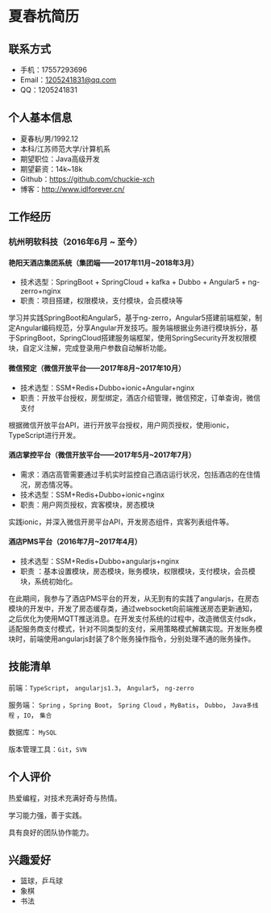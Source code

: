 # 夏春杭简历

## 联系方式

* 手机：17557293696
* Email：1205241831@qq.com
* QQ：1205241831



## 个人基本信息

* 夏春杭/男/1992.12
* 本科/江苏师范大学/计算机系
* 期望职位：Java高级开发
* 期望薪资：14k~18k
* Github：https://github.com/chuckie-xch
* 博客：http://www.idlforever.cn/



## 工作经历

### 杭州明软科技（2016年6月 ~ 至今）

#### 艳阳天酒店集团系统（集团端——2017年11月~2018年3月）

* 技术选型：SpringBoot + SpringCloud + kafka + Dubbo + Angular5 + ng-zerro+nginx
* 职责：项目搭建，权限模块，支付模块，会员模块等

学习并实践SpringBoot和Angular5，基于ng-zerro，Angular5搭建前端框架，制定Angular编码规范，分享Angular开发技巧。服务端根据业务进行模块拆分，基于SpringBoot，SpringCloud搭建服务端框架，使用SpringSecurity开发权限模块，自定义注解，完成登录用户参数自动解析功能。



#### 微信预定（微信开放平台——2017年8月~2017年10月）

- 技术选型：SSM+Redis+Dubbo+ionic+Angular+nginx
- 职责：开放平台授权，房型绑定，酒店介绍管理，微信预定，订单查询，微信支付

根据微信开放平台API，进行开放平台授权，用户网页授权，使用ionic，TypeScript进行开发。



#### 酒店掌控平台（微信开放平台——2017年5月~2017年7月）

- 需求：酒店高管需要通过手机实时监控自己酒店运行状况，包括酒店的在住情况，房态情况等。
- 技术选型：SSM+Redis+Dubbo+ionic+nginx
- 职责：用户网页授权，宾客模块，房态模块

实践ionic，并深入微信开房平台API，开发房态组件，宾客列表组件等。



#### 酒店PMS平台（2016年7月~2017年4月）

- 技术选型：SSM+Redis+Dubbo+angularjs+nginx
- 职责 ：基本设置模块，房态模块，账务模块，权限模块，支付模块，会员模块，系统初始化。

在此期间，我参与了酒店PMS平台的开发，从无到有的实践了angularjs，在房态模块的开发中，开发了房态缓存类，通过websocket向前端推送房态更新通知，之后优化为使用MQTT推送消息。在开发支付系统的过程中，改造微信支付sdk，适配服务商支付模式，针对不同类型的支付，采用策略模式解耦实现。开发账务模块时，前端使用angularjs封装了8个账务操作指令，分别处理不通的账务操作。



## 技能清单

前端：`TypeScript`， `angularjs1.3`， `Angular5`， `ng-zerro`

服务端： `Spring` ，`Spring Boot`， `Spring Cloud` ，`MyBatis`， `Dubbo`， `Java多线程` ，`IO`， `集合`

数据库： `MySQL`

版本管理工具：`Git`，`SVN`



## 个人评价

热爱编程，对技术充满好奇与热情。

学习能力强，善于实践。

具有良好的团队协作能力。



## 兴趣爱好

* 篮球，乒乓球
* 象棋
* 书法



